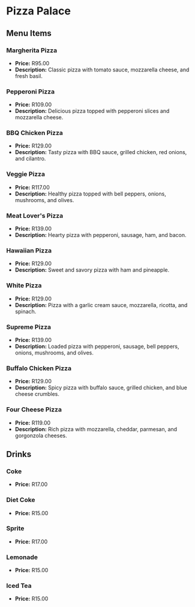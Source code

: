 # Pizza Palace

## Menu Items

### Margherita Pizza
- **Price:** R95.00
- **Description:** Classic pizza with tomato sauce, mozzarella cheese, and fresh basil.

### Pepperoni Pizza
- **Price:** R109.00
- **Description:** Delicious pizza topped with pepperoni slices and mozzarella cheese.

### BBQ Chicken Pizza
- **Price:** R129.00
- **Description:** Tasty pizza with BBQ sauce, grilled chicken, red onions, and cilantro.

### Veggie Pizza
- **Price:** R117.00
- **Description:** Healthy pizza topped with bell peppers, onions, mushrooms, and olives.

### Meat Lover's Pizza
- **Price:** R139.00
- **Description:** Hearty pizza with pepperoni, sausage, ham, and bacon.

### Hawaiian Pizza
- **Price:** R129.00
- **Description:** Sweet and savory pizza with ham and pineapple.

### White Pizza
- **Price:** R129.00
- **Description:** Pizza with a garlic cream sauce, mozzarella, ricotta, and spinach.

### Supreme Pizza
- **Price:** R139.00
- **Description:** Loaded pizza with pepperoni, sausage, bell peppers, onions, mushrooms, and olives.

### Buffalo Chicken Pizza
- **Price:** R129.00
- **Description:** Spicy pizza with buffalo sauce, grilled chicken, and blue cheese crumbles.

### Four Cheese Pizza
- **Price:** R119.00
- **Description:** Rich pizza with mozzarella, cheddar, parmesan, and gorgonzola cheeses.

## Drinks

### Coke
- **Price:** R17.00

### Diet Coke
- **Price:** R15.00

### Sprite
- **Price:** R17.00

### Lemonade
- **Price:** R15.00

### Iced Tea
- **Price:** R15.00



